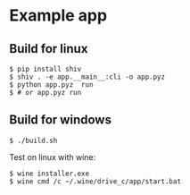 # Example app

## Build for linux
```
$ pip install shiv
$ shiv . -e app.__main__:cli -o app.pyz
$ python app.pyz  run
$ # or app.pyz run
```

## Build for windows

```
$ ./build.sh
```

Test on linux with wine:

```
$ wine installer.exe
$ wine cmd /c ~/.wine/drive_c/app/start.bat
```
